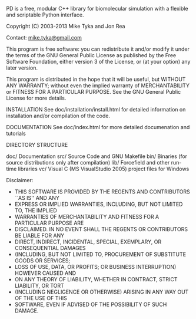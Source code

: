 PD is a free, modular C++ library for biomolecular simulation with a 
flexible and scriptable Python interface. 

Copyright (C) 2003-2013 Mike Tyka and Jon Rea

Contact: mike.tyka@gmail.com

This program is free software: you can redistribute it and/or modify
it under the terms of the GNU General Public License as published by
the Free Software Foundation, either version 3 of the License, or
(at your option) any later version.

This program is distributed in the hope that it will be useful,
but WITHOUT ANY WARRANTY; without even the implied warranty of
MERCHANTABILITY or FITNESS FOR A PARTICULAR PURPOSE.  See the
GNU General Public License for more details.

INSTALLATION 
See doc/installation/install.html for detailed information on installation
and/or compilation of the code.

DOCUMENTATION
See doc/index.html for more detailed documenation and tutorials


DIRECTORY STRUCTURE

doc/   Documentation
src/   Source Code and GNU Makefile
bin/   Binaries (for source distributions only after compilation)
lib/   Forcefield and other run-time libraries
vc/    Visual C (MS VisualStudio 2005) project files for Windows


Disclaimer:

* THIS SOFTWARE IS PROVIDED BY THE REGENTS AND CONTRIBUTORS ``AS IS'' AND ANY
* EXPRESS OR IMPLIED WARRANTIES, INCLUDING, BUT NOT LIMITED TO, THE IMPLIED
* WARRANTIES OF MERCHANTABILITY AND FITNESS FOR A PARTICULAR PURPOSE ARE
* DISCLAIMED. IN NO EVENT SHALL THE REGENTS OR CONTRIBUTORS BE LIABLE FOR ANY
* DIRECT, INDIRECT, INCIDENTAL, SPECIAL, EXEMPLARY, OR CONSEQUENTIAL DAMAGES
* (INCLUDING, BUT NOT LIMITED TO, PROCUREMENT OF SUBSTITUTE GOODS OR SERVICES;
* LOSS OF USE, DATA, OR PROFITS; OR BUSINESS INTERRUPTION) HOWEVER CAUSED AND
* ON ANY THEORY OF LIABILITY, WHETHER IN CONTRACT, STRICT LIABILITY, OR TORT
* (INCLUDING NEGLIGENCE OR OTHERWISE) ARISING IN ANY WAY OUT OF THE USE OF THIS
* SOFTWARE, EVEN IF ADVISED OF THE POSSIBILITY OF SUCH DAMAGE.
